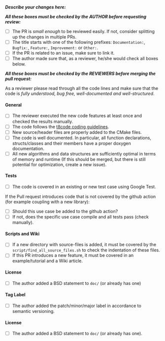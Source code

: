 **_Describe your changes here:_**


**_All these boxes must be checked by the AUTHOR before requesting review:_**
- [ ] The PR is *small enough* to be reviewed easily. If not, consider splitting up the changes in multiple PRs.
- [ ] The title starts with one of the following prefixes: `Documentation:`, `Bugfix:`, `Feature:`, `Improvement:` or `Other:`.
- [ ] If the PR is related to an issue, make sure to link it.
- [ ] The author made sure that, as a reviewer, he/she would check all boxes below.

**_All these boxes must be checked by the REVIEWERS before merging the pull request:_**

As a reviewer please read through all the code lines and make sure that the code is *fully understood, bug free, well-documented and well-structured*.
#### General
- [ ] The reviewer executed the new code features at least once and checked the results manually.
- [ ] The code follows the [t8code coding guidelines](https://github.com/DLR-AMR/t8code/wiki/Coding-Guideline).
- [ ] New source/header files are properly added to the CMake files.
- [ ] The code is well documented. In particular, all function declarations, structs/classes and their members have a proper doxygen documentation.
- [ ] All new algorithms and data structures are sufficiently optimal in terms of memory and runtime (If this should be merged, but there is still potential for optimization, create a new issue).
#### Tests
- [ ] The code is covered in an existing or new test case using Google Test.

If the Pull request introduces code that is not covered by the github action (for example coupling with a new library):
  - [ ] Should this use case be added to the github action?
  - [ ] If not, does the specific use case compile and all tests pass (check manually).
#### Scripts and Wiki

- [ ] If a new directory with source-files is added, it must be covered by the `script/find_all_source_files.sh` to check the indentation of these files.
- [ ] If this PR introduces a new feature, it must be covered in an example/tutorial and a Wiki article.

#### License

- [ ] The author added a BSD statement to `doc/` (or already has one)

#### Tag Label
- [ ] The author added the patch/minor/major label in accordance to semantic versioning.
#### License
- [ ] The author added a BSD statement to `doc/` (or already has one).